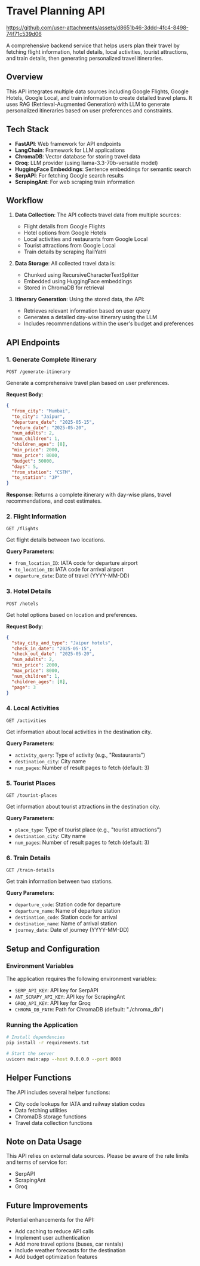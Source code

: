 # Travel Planning API
https://github.com/user-attachments/assets/d8651b46-3ddd-4fc4-8498-74f71c539d06

A comprehensive backend service that helps users plan their travel by fetching flight information, hotel details, local activities, tourist attractions, and train details, then generating personalized travel itineraries.

## Overview

This API integrates multiple data sources including Google Flights, Google Hotels, Google Local, and train information to create detailed travel plans. It uses RAG (Retrieval-Augmented Generation) with LLM to generate personalized itineraries based on user preferences and constraints.

## Tech Stack

- **FastAPI**: Web framework for API endpoints
- **LangChain**: Framework for LLM applications
- **ChromaDB**: Vector database for storing travel data
- **Groq**: LLM provider (using llama-3.3-70b-versatile model)
- **HuggingFace Embeddings**: Sentence embeddings for semantic search
- **SerpAPI**: For fetching Google search results
- **ScrapingAnt**: For web scraping train information

## Workflow

1. **Data Collection**: The API collects travel data from multiple sources:
   - Flight details from Google Flights
   - Hotel options from Google Hotels
   - Local activities and restaurants from Google Local
   - Tourist attractions from Google Local
   - Train details by scraping RailYatri




2. **Data Storage**: All collected travel data is:
   - Chunked using RecursiveCharacterTextSplitter
   - Embedded using HuggingFace embeddings
   - Stored in ChromaDB for retrieval

3. **Itinerary Generation**: Using the stored data, the API:
   - Retrieves relevant information based on user query
   - Generates a detailed day-wise itinerary using the LLM
   - Includes recommendations within the user's budget and preferences

## API Endpoints

### 1. Generate Complete Itinerary
```
POST /generate-itinerary
```
Generate a comprehensive travel plan based on user preferences.

**Request Body**:
```json
{
  "from_city": "Mumbai",
  "to_city": "Jaipur",
  "departure_date": "2025-05-15",
  "return_date": "2025-05-20",
  "num_adults": 2,
  "num_children": 1,
  "children_ages": [8],
  "min_price": 2000,
  "max_price": 8000,
  "budget": 50000,
  "days": 5,
  "from_station": "CSTM",
  "to_station": "JP"
}
```

**Response**: Returns a complete itinerary with day-wise plans, travel recommendations, and cost estimates.

### 2. Flight Information
```
GET /flights
```
Get flight details between two locations.

**Query Parameters**:
- `from_location_ID`: IATA code for departure airport
- `to_location_ID`: IATA code for arrival airport
- `departure_date`: Date of travel (YYYY-MM-DD)

### 3. Hotel Details
```
POST /hotels
```
Get hotel options based on location and preferences.

**Request Body**:
```json
{
  "stay_city_and_type": "Jaipur hotels",
  "check_in_date": "2025-05-15",
  "check_out_date": "2025-05-20",
  "num_adults": 2,
  "min_price": 2000,
  "max_price": 8000,
  "num_children": 1,
  "children_ages": [8],
  "page": 3
}
```

### 4. Local Activities
```
GET /activities
```
Get information about local activities in the destination city.

**Query Parameters**:
- `activity_query`: Type of activity (e.g., "Restaurants")
- `destination_city`: City name
- `num_pages`: Number of result pages to fetch (default: 3)

### 5. Tourist Places
```
GET /tourist-places
```
Get information about tourist attractions in the destination city.

**Query Parameters**:
- `place_type`: Type of tourist place (e.g., "tourist attractions")
- `destination_city`: City name
- `num_pages`: Number of result pages to fetch (default: 3)

### 6. Train Details
```
GET /train-details
```
Get train information between two stations.

**Query Parameters**:
- `departure_code`: Station code for departure
- `departure_name`: Name of departure station
- `destination_code`: Station code for arrival
- `destination_name`: Name of arrival station
- `journey_date`: Date of journey (YYYY-MM-DD)

## Setup and Configuration

### Environment Variables
The application requires the following environment variables:
- `SERP_API_KEY`: API key for SerpAPI
- `ANT_SCRAPY_API_KEY`: API key for ScrapingAnt
- `GROQ_API_KEY`: API key for Groq
- `CHROMA_DB_PATH`: Path for ChromaDB (default: "./chroma_db")

### Running the Application
```bash
# Install dependencies
pip install -r requirements.txt

# Start the server
uvicorn main:app --host 0.0.0.0 --port 8080
```

## Helper Functions

The API includes several helper functions:
- City code lookups for IATA and railway station codes
- Data fetching utilities
- ChromaDB storage functions
- Travel data collection functions

## Note on Data Usage

This API relies on external data sources. Please be aware of the rate limits and terms of service for:
- SerpAPI
- ScrapingAnt
- Groq

## Future Improvements

Potential enhancements for the API:
- Add caching to reduce API calls
- Implement user authentication
- Add more travel options (buses, car rentals)
- Include weather forecasts for the destination
- Add budget optimization features
